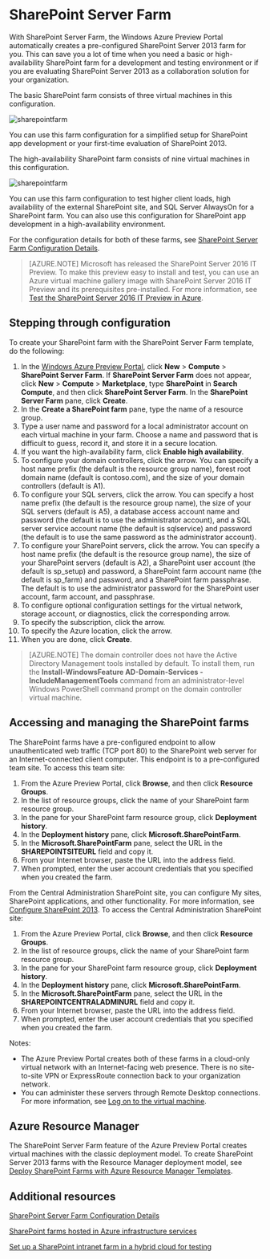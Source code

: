 <properties
	pageTitle="SharePoint Server Farm | Windows Azure"
	description="Quickly create a new basic or highly-available SharePoint Server 2013 farm using SharePoint Server Farm in the Azure Preview portal."
	services="virtual-machines"
	documentationCenter=""
	authors="JoeDavies-MSFT"
	manager="timlt"
	editor=""
	tags="azure-service-management"/>

<tags
	ms.service="virtual-machines"
	ms.date="10/05/2015"
	wacn.date=""/>

# SharePoint Server Farm
<!-- deleted by customization

[AZURE.INCLUDE [learn-about-deployment-models](../includes/learn-about-deployment-models-classic-include.md)] Resource Manager model.
 
-->

With SharePoint Server Farm, the Windows Azure Preview Portal automatically creates a pre-configured SharePoint Server 2013 farm for you. This can save you a lot of time when you need a basic or high-availability SharePoint farm for a development and testing environment or if you are evaluating SharePoint Server 2013 as a collaboration solution for your organization.

The basic SharePoint farm consists of three virtual machines in this configuration.

![sharepointfarm](./media/virtual-machines-sharepoint-farm-azure-preview/SPFarm_Basic.png)

You can use this farm configuration for a simplified setup for SharePoint app development or your first-time evaluation of SharePoint 2013.

The high-availability SharePoint farm consists of nine virtual machines in this configuration.

![sharepointfarm](./media/virtual-machines-sharepoint-farm-azure-preview/SPFarm_HighAvail.png)

You can use this farm configuration to test higher client loads, high availability of the external SharePoint site, and SQL Server AlwaysOn for a SharePoint farm. You can also use this configuration for SharePoint app development in a high-availability environment.

For the configuration details for both of these farms, see [SharePoint Server Farm Configuration Details](/documentation/articles/virtual-machines-sharepoint-farm-config-azure-preview).

> [AZURE.NOTE] Microsoft has released the SharePoint Server 2016 IT Preview. To make this preview easy to install and test, you can use an Azure virtual machine gallery image with SharePoint Server 2016 IT Preview and its prerequisites pre-installed. For more information, see [Test the SharePoint Server 2016 IT Preview in Azure](http://azure.microsoft.com/blog/test-sharepoint-server-2016-it-preview-4/).

## Stepping through configuration

To create your SharePoint farm with the SharePoint Server Farm template, do the following:

1. In the [Windows Azure Preview Portal](https://manage.windowsazure.cn/), click  **New** > **Compute** > **SharePoint Server Farm**. If **SharePoint Server Farm** does not appear, click **New** > **Compute** > **Marketplace**, type **SharePoint** in **Search Compute**, and then click **SharePoint Server Farm**. In the **SharePoint Server Farm** pane, click **Create**.
2. In the **Create a SharePoint farm** pane, type the name of a resource group.
3. Type a user name and password for a local administrator account on each virtual machine in your farm. Choose a name and password that is difficult to guess, record it, and store it in a secure location.
4. If you want the high-availability farm, click **Enable high availability**.
5. To configure your domain controllers, click the arrow. You can specify a host name prefix (the default is the resource group name), forest root domain name (default is contoso.com), and the size of your domain controllers (default is A1).
6. To configure your SQL servers, click the arrow. You can specify a host name prefix (the default is the resource group name), the size of your SQL servers (default is A5), a database access account name and password (the default is to use the administrator account), and a SQL server service account name (the default is sqlservice) and password (the default is to use the same password as the administrator account).
7. To configure your SharePoint servers, click the arrow. You can specify a host name prefix (the default is the resource group name), the size of your SharePoint servers (default is A2), a SharePoint user account (the default is sp_setup) and password, a SharePoint farm account name (the default is sp_farm) and password, and a SharePoint farm passphrase. The default is to use the administrator password for the SharePoint user account, farm account, and passphrase.
8. To configure optional configuration settings for the virtual network, storage account, or diagnostics, click the corresponding arrow.
9. To specify the subscription, click the arrow.
10. To specify the Azure location, click the arrow.
11. When you are done, click **Create**.

> [AZURE.NOTE] The domain controller does not have the Active Directory Management tools installed by default. To install them, run the **Install-WindowsFeature AD-Domain-Services -IncludeManagementTools** command from an administrator-level Windows PowerShell command prompt on the domain controller virtual machine.

## Accessing and managing the SharePoint farms

The SharePoint farms have a pre-configured endpoint to allow unauthenticated web traffic (TCP port 80) to the SharePoint web server for an Internet-connected client computer. This endpoint is to a pre-configured team site. To access this team site:

1.	From the Azure Preview Portal, click **Browse**, and then click **Resource Groups**.
2.	In the list of resource groups, click the name of your SharePoint farm resource group.
3.	In the pane for your SharePoint farm resource group, click **Deployment history**.
4.	In the **Deployment history** pane, click **Microsoft.SharePointFarm**.
5.	In the **Microsoft.SharePointFarm** pane, select the URL in the **SHAREPOINTSITEURL** field and copy it.
6.	From your Internet browser, paste the URL into the address field.
7.	When prompted, enter the user account credentials that you specified when you created the farm.

From the Central Administration SharePoint site, you can configure My sites, SharePoint applications, and other functionality. For more information, see [Configure SharePoint 2013](http://technet.microsoft.com/zh-cn/library/ee836142.aspx). To access the Central Administration SharePoint site:

1.	From the Azure Preview Portal, click **Browse**, and then click **Resource Groups**.
2.	In the list of resource groups, click the name of your SharePoint farm resource group.
3.	In the pane for your SharePoint farm resource group, click **Deployment history**.
4.	In the **Deployment history** pane, click **Microsoft.SharePointFarm**.
5.	In the **Microsoft.SharePointFarm** pane, select the URL in the **SHAREPOINTCENTRALADMINURL** field and copy it.
6.	From your Internet browser, paste the URL into the address field.
7.	When prompted, enter the user account credentials that you specified when you created the farm.


Notes:

- The Azure Preview Portal creates both of these farms in a cloud-only virtual network with an Internet-facing web presence. There is no site-to-site VPN or ExpressRoute connection back to your organization network.
- You can administer these servers through Remote Desktop connections. For more information, see [Log on to the virtual machine](/documentation/articles/virtual-machines-windows-tutorial#log-on-to-the-virtual-machine).

## Azure Resource Manager

The SharePoint Server Farm feature of the Azure Preview Portal creates virtual machines with the classic deployment model. To create SharePoint Server 2013 farms with the Resource Manager deployment model, see [Deploy SharePoint Farms with Azure Resource Manager Templates](/documentation/articles/virtual-machines-workload-template-sharepoint).

## Additional resources

[SharePoint Server Farm Configuration Details](/documentation/articles/virtual-machines-sharepoint-farm-config-azure-preview)

[SharePoint farms hosted in Azure infrastructure services](/documentation/articles/virtual-machines-sharepoint-infrastructure-services)

[Set up a SharePoint intranet farm in a hybrid cloud for testing](/documentation/articles/virtual-networks-setup-sharepoint-hybrid-cloud-testing)
